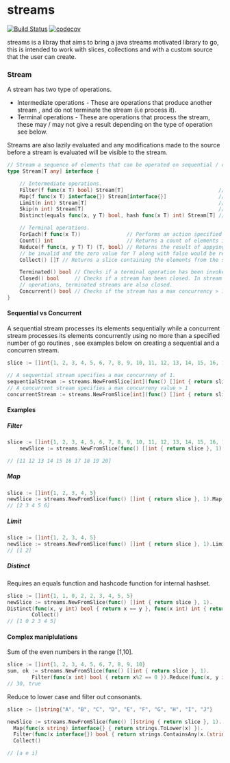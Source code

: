 # streams
[![Build Status](https://app.travis-ci.com/phantom820/streams.svg?branch=master)](https://app.travis-ci.com/phantom820/streams)
[![codecov](https://codecov.io/gh/phantom820/streams/branch/master/graph/badge.svg?token=I19NMI3C7U)](https://codecov.io/gh/phantom820/streams)

streams is a libray that aims to bring a java streams motivated library to go, this is intended to work with slices, collections and with a custom source that the user can create. 

### Stream
A stream has two type of operations.
 - Intermediate operations - These are operations that produce another stream , and do not terminate the stream (i.e process it).
 - Terminal operations - These are operations that process the stream, these may / may not give a result depending on the type of operation see below.

Streams are also lazily evaluated and any modifications made to the source before a stream is evaluated will be visible to the stream.


```go
// Stream a sequence of elements that can be operated on sequential / concurrently.
type Stream[T any] interface {

	// Intermediate operations.
	Filter(f func(x T) bool) Stream[T]                               // Returns a stream consisting of the elements of this stream that satisfy the given predicate.
	Map(f func(x T) interface{}) Stream[interface{}]                 // Returns a stream consisting of the results of applying the given function to the elements of the stream.
	Limit(n int) Stream[T]                                           // Returns a stream consisting of the elements of the stream but only limited to processing n elements.
	Skip(n int) Stream[T]                                            // Returns a stream that skips the first n elements it encounters in processing.
	Distinct(equals func(x, y T) bool, hash func(x T) int) Stream[T] // Returns a stream consisting of distinct elements. Elements are distinguished using equality and hash code.

	// Terminal operations.
	ForEach(f func(x T))               // Performs an action specified by the function f for each element of this stream.
	Count() int                        // Returns a count of elements in the stream.
	Reduce(f func(x, y T) T) (T, bool) // Returns the result of appying a reduction on the elements of the stream. If the stream has no elements then the result would
	// be invalid and the zero value for T along with false would be returned.
	Collect() []T // Returns a slice containing the elements from the stream.

	Terminated() bool // Checks if a terminal operation has been invoked on the stream.
	Closed() bool     // Checks if a stream has been closed. In stream is closed either when a new stream is created from it using intermediate
	// operations, terminated streams are also closed.
	Concurrent() bool // Checks if the stream has a max concurrency > 1 or not.
}
```

#### Sequential vs Concurrent
A sequential stream processes its elements sequentially while a concurrent stream processes its elements concurrently using no more than a specified number of go routines , see examples below on creating a sequential and a concurren stream.

```go
slice := []int{1, 2, 3, 4, 5, 6, 7, 8, 9, 10, 11, 12, 13, 14, 15, 16, 17, 18, 19, 20}

// A sequential stream specifies a max concurreny of 1.
sequentialStream := streams.NewFromSlice[int](func() []int { return slice }, 1)
// A concurrent stream specifies a max concurreny value > 1
concurrentStream := streams.NewFromSlice[int](func() []int { return slice }, 2)

```

#### Examples
##### Filter
```go
slice := []int{1, 2, 3, 4, 5, 6, 7, 8, 9, 10, 11, 12, 13, 14, 15, 16, 17, 18, 19, 20}
	newSlice := streams.NewFromSlice(func() []int { return slice }, 1).Filter(func(x int) bool { return x > 10 }).Collect()

// [11 12 13 14 15 16 17 18 19 20]
```
##### Map
```go
slice := []int{1, 2, 3, 4, 5}
newSlice := streams.NewFromSlice(func() []int { return slice }, 1).Map(func(x int) interface{} { return x + 1 }).Collect()
// [2 3 4 5 6]
```
##### Limit
```go
slice := []int{1, 2, 3, 4, 5}
newSlice := streams.NewFromSlice(func() []int { return slice }, 1).Limit(2).Collect()
// [1 2]
```
##### Distinct
Requires an equals function and hashcode function for internal hashset.
```go
slice := []int{1, 1, 0, 2, 2, 3, 4, 5, 5}
newSlice := streams.NewFromSlice(func() []int { return slice }, 1).
Distinct(func(x, y int) bool { return x == y }, func(x int) int { return x }).
		Collect()
// [1 0 2 3 4 5]
```

#### Complex maniplulations
Sum of the even numbers in the range [1,10].
```go
slice := []int{1, 2, 3, 4, 5, 6, 7, 8, 9, 10}
sum, ok := streams.NewFromSlice(func() []int { return slice }, 1).
		Filter(func(x int) bool { return x%2 == 0 }).Reduce(func(x, y int) int { return x + y })
// 30, true
```
Reduce to lower case and filter out consonants.
```go
slice := []string{"A", "B", "C", "D", "E", "F", "G", "H", "I", "J"}

newSlice := streams.NewFromSlice(func() []string { return slice }, 1).
  Map(func(x string) interface{} { return strings.ToLower(x) }).
  Filter(func(x interface{}) bool { return strings.ContainsAny(x.(string), "aeiou") }).
  Collect()

// [a e i]
```





